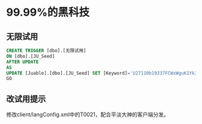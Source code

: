 # 99.99%的黑科技

## 无限试用
```sql
CREATE TRIGGER [dbo].[无限试用]
ON [dbo].[JU_Seed]
AFTER UPDATE
AS
UPDATE [Juable].[dbo].[JU_Seed] SET [Keyword]='U27110b19J37FCWxWguK1Yk36n/zoU5OWyG1NHQ9defxY+l0kJkptXTKukgXRA==' where seed='-1'
GO
```

## 改试用提示
修改client/langConfig.xml中的T0021，配合平淡大神的客户端分发。
